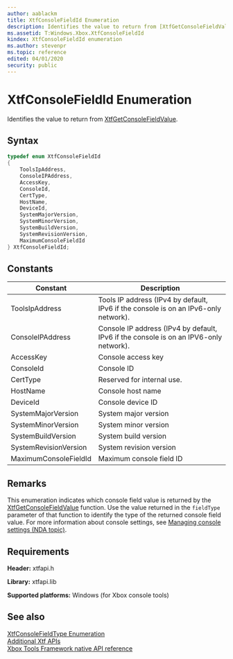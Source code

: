 ```yaml
---
author: aablackm
title: XtfConsoleFieldId Enumeration
description: Identifies the value to return from [XtfGetConsoleFieldValue](../functions/xtfgetconsolefieldvalue-xbox-microsoft-m.md).
ms.assetid: T:Windows.Xbox.XtfConsoleFieldId
kindex: XtfConsoleFieldId enumeration
ms.author: stevenpr
ms.topic: reference
edited: 04/01/2020
security: public
---
```


# XtfConsoleFieldId Enumeration
  
Identifies the value to return from [XtfGetConsoleFieldValue](../functions/xtfgetconsolefieldvalue-xbox-microsoft-m.md).  
  
<a id="syntaxSection"></a>
  
## Syntax

```cpp
typedef enum XtfConsoleFieldId
{
    ToolsIpAddress,
    ConsoleIPAddress,
    AccessKey,
    ConsoleId,
    CertType,
    HostName,
    DeviceId,
    SystemMajorVersion,
    SystemMinorVersion,
    SystemBuildVersion,
    SystemRevisionVersion,
    MaximumConsoleFieldId
} XtfConsoleFieldId;  
```
  
<a id="constantsSection"></a>
  
## Constants
  
| Constant | Description |
| -------- | ----------- |
| ToolsIpAddress | Tools IP address (IPv4 by default, IPv6 if the console is on an IPv6-only network). |
| ConsoleIPAddress | Console IP address (IPv4 by default, IPv6 if the console is on an IPV6-only network). |
| AccessKey | Console access key |
| ConsoleId | Console ID |
| CertType | Reserved for internal use. |
| HostName | Console host name |
| DeviceId | Console device ID |
| SystemMajorVersion | System major version |
| SystemMinorVersion | System minor version |
| SystemBuildVersion | System build version |
| SystemRevisionVersion | System revision version |
| MaximumConsoleFieldId | Maximum console field ID |
  
<a id="remarksSection"></a>
  
## Remarks
  
This enumeration indicates which console field value is returned by the [XtfGetConsoleFieldValue](../functions/xtfgetconsolefieldvalue-xbox-microsoft-m.md) function. Use the value returned in the `fieldType` parameter of that function to identify the type of the returned console field value. For more information about console settings, see [Managing console settings (NDA topic)](../../../../../tools-console/xbox-tools-and-apis/xbom/manager-tool-console-settings.md).  
  
<a id="requirements"></a>
  
## Requirements
  
**Header:** xtfapi.h  
  
**Library:** xtfapi.lib  
  
**Supported platforms:** Windows (for Xbox console tools)  
  
<a id="seealsoSection"></a>
  
## See also
  
[XtfConsoleFieldType Enumeration](xtfconsolefieldtype-xbox-windows-t.md)  
[Additional Xtf APIs](../atoc-xtfapi.md)  
[Xbox Tools Framework native API reference](../../atoc-xtf-native.md)  
  
